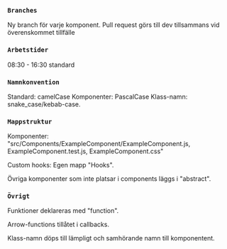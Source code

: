 ### `Branches`

Ny branch för varje komponent.
Pull request görs till dev tillsammans vid överenskommet tillfälle

### `Arbetstider`

08:30 - 16:30 standard

### `Namnkonvention`

Standard: camelCase
Komponenter: PascalCase
Klass-namn: snake_case/kebab-case.

### `Mappstruktur`

Komponenter: "src/Components/ExampleComponent/ExampleComponent.js, ExampleComponent.test.js, ExampleComponent.css"

Custom hooks: Egen mapp "Hooks".

Övriga komponenter som inte platsar i components läggs i "abstract".

### `Övrigt`

Funktioner deklareras med "function".

Arrow-functions tillåtet i callbacks.

Klass-namn döps till lämpligt och samhörande namn till komponentent.
